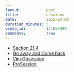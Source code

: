 ```yaml
---
layout:           post
title:            sessions
date:             2015-03-09
duration_minutes: 5
vimeo_id:         121657990
comments:         true
---
```

- [Section 21.4](http://vimdoc.sourceforge.net/htmldoc/usr_21.html#21.4 "Sessions")
- [Go away and Come back](http://vim.wikia.com/wiki/Go_away_and_come_back "Go away and Come back")
- [Vim Obsession](https://github.com/tpope/vim-obsession "Obsession")
- [ProSession](https://github.com/tpope/vim-obsession "Procession")
